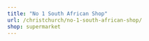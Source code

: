 ```yaml
---
title: "No 1 South African Shop"
url: /christchurch/no-1-south-african-shop/
shop: supermarket
---
```

